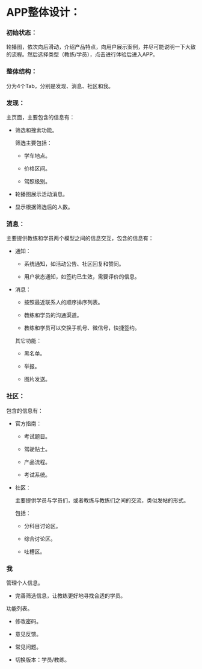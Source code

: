 # APP整体设计：

### 初始状态：

轮播图，依次向后滑动，介绍产品特点，向用户展示案例，并尽可能说明一下大致的流程。然后选择类型（教练/学员），点击进行体验后进入APP。

### 整体结构：

分为4个Tab，分别是发现、消息、社区和我。

### 发现：

主页面，主要包含的信息有：

* 筛选和搜索功能。

    筛选主要包括：

    * 学车地点。

    * 价格区间。

    * 驾照级别。

* 轮播图展示活动消息。

* 显示根据筛选后的人数。

### 消息：

主要提供教练和学员两个模型之间的信息交互，包含的信息有：

* 通知：

    * 系统通知，如活动公告、社区回复和赞同。

    * 用户状态通知，如签约已生效，需要评价的信息。

* 消息：

    * 按照最近联系人的顺序排序列表。

    * 教练和学员的沟通渠道。

    * 教练和学员可以交换手机号、微信号，快捷签约。

    其它功能：

    * 黑名单。

    * 举报。

    * 图片发送。

### 社区：

包含的信息有：

* 官方指南：

    * 考试题目。

    * 驾驶贴士。

    * 产品流程。

    * 考试系统。

* 社区：

    主要提供学员与学员们，或者教练与教练们之间的交流，类似发帖的形式。

    包括：

    * 分科目讨论区。

    * 综合讨论区。

    * 吐槽区。

### 我

管理个人信息。

* 完善筛选信息，让教练更好地寻找合适的学员。

功能列表。

* 修改密码。

* 意见反馈。

* 常见问题。

* 切换版本：学员/教练。
